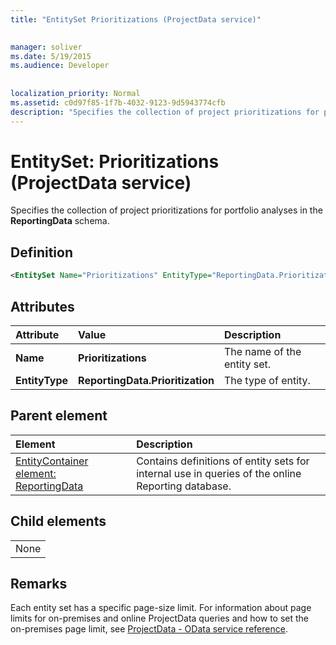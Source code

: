 ```yaml
---
title: "EntitySet Prioritizations (ProjectData service)"

 
manager: soliver
ms.date: 5/19/2015
ms.audience: Developer
 
 
localization_priority: Normal
ms.assetid: c0d97f85-1f7b-4032-9123-9d5943774cfb
description: "Specifies the collection of project prioritizations for portfolio analyses in the ReportingData schema."
---
```


# EntitySet: Prioritizations (ProjectData service)

Specifies the collection of project prioritizations for portfolio analyses in the **ReportingData** schema. 
  
## Definition

```XML
<EntitySet Name="Prioritizations" EntityType="ReportingData.Prioritization" />

```

## Attributes

|**Attribute**|**Value**|**Description**|
|:-----|:-----|:-----|
|**Name** <br/> |**Prioritizations** <br/> |The name of the entity set.  <br/> |
|**EntityType** <br/> |**ReportingData.Prioritization** <br/> |The type of entity.  <br/> |
   
## Parent element

|**Element**|**Description**|
|:-----|:-----|
|[EntityContainer element: ReportingData](entitycontainer-reportingdata-projectdata-service.md) <br/> |Contains definitions of entity sets for internal use in queries of the online Reporting database.  <br/> |
   
## Child elements

||
|:-----|
|None |
   
## Remarks

Each entity set has a specific page-size limit. For information about page limits for on-premises and online ProjectData queries and how to set the on-premises page limit, see [ProjectData - OData service reference](projectdataproject-odata-service-reference.md).
  

